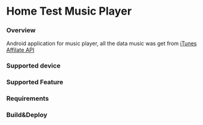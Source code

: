 # Home Test Music Player

### Overview
Android application for music player, all the data music was get from [iTunes Affilate API](https://affiliate.itunes.apple.com/resources/)

### **Supported device**

### Supported Feature

### Requirements

### Build&Deploy
